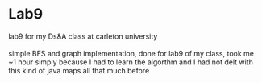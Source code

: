 # Lab9
 lab9 for my Ds&A class at carleton university<br><br>
 simple BFS and graph implementation, done for lab9 of my class, took me ~1 hour simply because I had to learn the algorthm and I had not delt with this kind of java maps all that much before